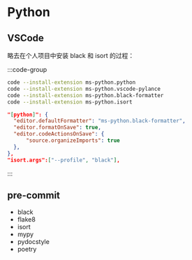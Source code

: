 # Python

## VSCode

略去在个人项目中安装 black 和 isort 的过程：

:::code-group
```sh [一键安装]
code --install-extension ms-python.python
code --install-extension ms-python.vscode-pylance
code --install-extension ms-python.black-formatter
code --install-extension ms-python.isort
```

```json [保存自动格式化]
"[python]": {
  "editor.defaultFormatter": "ms-python.black-formatter",
  "editor.formatOnSave": true,
  "editor.codeActionsOnSave": {
      "source.organizeImports": true
  },
},
"isort.args":["--profile", "black"],
```
:::

## pre-commit

- black
- flake8
- isort
- mypy
- pydocstyle
- poetry

